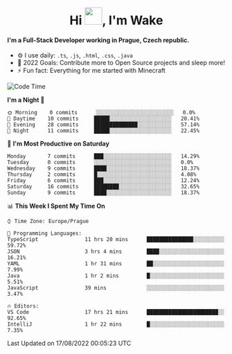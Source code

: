 <h1 align="center">Hi <img src="https://raw.githubusercontent.com/MrWakeCZ/MrWakeCZ/master/Hi.gif" width="40px" />, I'm Wake</h1>

#### I'm a Full-Stack Developer working in Prague, Czech republic.
- ⚙️ I use daily: `.ts`, `.js`, `.html`, `.css`, `.java`
- 🥅 2022 Goals: Contribute more to Open Source projects and sleep more!
- ⚡ Fun fact: Everything for me started with Minecraft

<!--START_SECTION:waka-->
![Code Time](http://img.shields.io/badge/Code%20Time-159%20hrs%207%20mins-blue)

**I'm a Night 🦉** 

```text
🌞 Morning    0 commits      ░░░░░░░░░░░░░░░░░░░░░░░░░   0.0% 
🌆 Daytime    10 commits     █████░░░░░░░░░░░░░░░░░░░░   20.41% 
🌃 Evening    28 commits     ██████████████░░░░░░░░░░░   57.14% 
🌙 Night      11 commits     █████░░░░░░░░░░░░░░░░░░░░   22.45%

```
📅 **I'm Most Productive on Saturday** 

```text
Monday       7 commits      ███░░░░░░░░░░░░░░░░░░░░░░   14.29% 
Tuesday      0 commits      ░░░░░░░░░░░░░░░░░░░░░░░░░   0.0% 
Wednesday    9 commits      ████░░░░░░░░░░░░░░░░░░░░░   18.37% 
Thursday     2 commits      █░░░░░░░░░░░░░░░░░░░░░░░░   4.08% 
Friday       6 commits      ███░░░░░░░░░░░░░░░░░░░░░░   12.24% 
Saturday     16 commits     ████████░░░░░░░░░░░░░░░░░   32.65% 
Sunday       9 commits      ████░░░░░░░░░░░░░░░░░░░░░   18.37%

```


📊 **This Week I Spent My Time On** 

```text
⌚︎ Time Zone: Europe/Prague

💬 Programming Languages: 
TypeScript               11 hrs 20 mins      ███████████████░░░░░░░░░░   59.72% 
JSON                     3 hrs 4 mins        ████░░░░░░░░░░░░░░░░░░░░░   16.21% 
YAML                     1 hr 31 mins        ██░░░░░░░░░░░░░░░░░░░░░░░   7.99% 
Java                     1 hr 2 mins         █░░░░░░░░░░░░░░░░░░░░░░░░   5.51% 
JavaScript               39 mins             ░░░░░░░░░░░░░░░░░░░░░░░░░   3.47%

🔥 Editors: 
VS Code                  17 hrs 21 mins      ███████████████████████░░   92.65% 
IntelliJ                 1 hr 22 mins        █░░░░░░░░░░░░░░░░░░░░░░░░   7.35%

```


 Last Updated on 17/08/2022 00:05:23 UTC
<!--END_SECTION:waka-->
